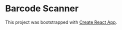 # Barcode Scanner

This project was bootstrapped with [Create React App](https://github.com/facebookincubator/create-react-app).
